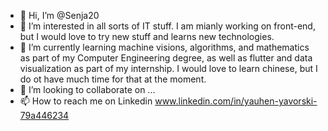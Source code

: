 - 👋 Hi, I’m @Senja20
- 👀 I’m interested in all sorts of IT stuff. I am mianly working on front-end, but I would love to try new stuff and learns new technologies.
- 🌱 I’m currently learning machine visions, algorithms, and mathematics as part of my Computer Engineering degree, as well as flutter and data visualization as part of my internship. I would love to learn chinese, but I do ot have much time for that at the moment. 
- 💞️ I’m looking to collaborate on ...
- 📫 How to reach me on Linkedin www.linkedin.com/in/yauhen-yavorski-79a446234
